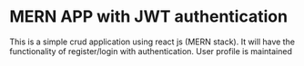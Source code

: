 # MERN APP with JWT authentication
This is a simple crud application using react js (MERN stack). It will have the functionality of register/login with authentication. User profile is maintained
